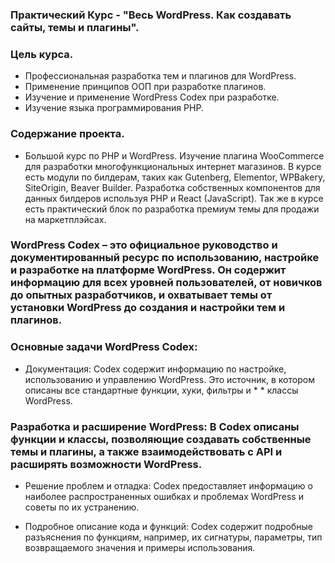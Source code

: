 ### Практический Курс - "Весь WordPress. Как создавать сайты, темы и плагины". 

### Цель курса.
* Профессиональная разработка тем и плагинов для WordPress.
* Применение принципов ООП при разработке плагинов.
* Изучение и применение WordPress Codex при разработке.
* Изучение языка программирования PHP.

### Содержание проекта.
* Большой курс по PHP и WordPress. Изучение плагина WooCommerce для разработки многофункциональных интернет магазинов. В курсе есть модули по билдерам, таких как Gutenberg, Elementor, WPBakery, SiteOrigin, Beaver Builder. Разработка собственных компонентов для данных билдеров используя PHP и React (JavaScript). Так же в курсе есть практический блок по разработка премиум темы для продажи на маркетплэйсах.



### WordPress Codex – это официальное руководство и документированный ресурс по использованию, настройке и разработке на платформе WordPress. Он содержит информацию для всех уровней пользователей, от новичков до опытных разработчиков, и охватывает темы от установки WordPress до создания и настройки тем и плагинов.

### Основные задачи WordPress Codex:
* Документация: Codex содержит информацию по настройке, использованию и управлению WordPress. Это источник, в котором описаны все стандартные функции, хуки, фильтры и * * классы WordPress.


### Разработка и расширение WordPress: В Codex описаны функции и классы, позволяющие создавать собственные темы и плагины, а также взаимодействовать с API и расширять возможности WordPress.

* Решение проблем и отладка: Codex предоставляет информацию о наиболее распространенных ошибках и проблемах WordPress и советы по их устранению.

* Подробное описание кода и функций: Codex содержит подробные разъяснения по функциям, например, их сигнатуры, параметры, тип возвращаемого значения и примеры использования.